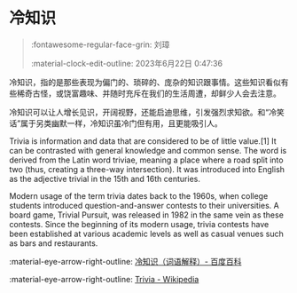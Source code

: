 # 冷知识

> :fontawesome-regular-face-grin: 刘璋
>
> :material-clock-edit-outline: 2023年6月22日 0:47:36

冷知识，指的是那些表现为偏门的、琐碎的、庞杂的知识跟事情。这些知识看似有些稀奇古怪，或饶富趣味、并随时充斥在我们的生活周遭，却鲜少人会去注意。

冷知识可以让人增长见识，开阔视野，还能启迪思维，引发强烈求知欲。和“冷笑话”属于另类幽默一样，冷知识虽冷门但有用，且更能吸引人。

Trivia is information and data that are considered to be of little value.[1] It can be contrasted with general knowledge and common sense. The word is derived from the Latin word triviae, meaning a place where a road split into two (thus, creating a three-way intersection). It was introduced into English as the adjective trivial in the 15th and 16th centuries.

Modern usage of the term trivia dates back to the 1960s, when college students introduced question-and-answer contests to their universities. A board game, Trivial Pursuit, was released in 1982 in the same vein as these contests. Since the beginning of its modern usage, trivia contests have been established at various academic levels as well as casual venues such as bars and restaurants.

:material-eye-arrow-right-outline: [冷知识（词语解释）- 百度百科](https://baike.baidu.com/item/%E5%86%B7%E7%9F%A5%E8%AF%86/714903)

:material-eye-arrow-right-outline: [Trivia - Wikipedia](https://en.wikipedia.org/wiki/Trivia)
